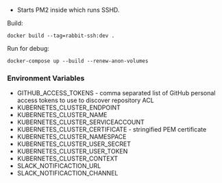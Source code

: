 * Starts PM2 inside which runs SSHD.

Build:
```
docker build --tag=rabbit-ssh:dev .
```

Run for debug:
```
docker-compose up --build --renew-anon-volumes
```

### Environment Variables

* GITHUB_ACCESS_TOKENS - comma separated list of GitHub personal access tokens to use to discover repository ACL
* KUBERNETES_CLUSTER_ENDPOINT
* KUBERNETES_CLUSTER_NAME
* KUBERNETES_CLUSTER_SERVICEACCOUNT
* KUBERNETES_CLUSTER_CERTIFICATE - stringified PEM certificate
* KUBERNETES_CLUSTER_NAMESPACE
* KUBERNETES_CLUSTER_USER_SECRET
* KUBERNETES_CLUSTER_USER_TOKEN
* KUBERNETES_CLUSTER_CONTEXT
* SLACK_NOTIFICACTION_URL
* SLACK_NOTIFICACTION_CHANNEL